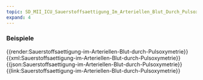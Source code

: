 ```yaml
---
topic: SD_MII_ICU_Sauerstoffsaettigung_Im_Arteriellen_Blut_Durch_Pulsoxymetrie-Beispiele
expand: 4
---
```

### Beispiele


<tabs>
    <tab title="Übersicht">      
        {{render:Sauerstoffsaettigung-im-Arteriellen-Blut-durch-Pulsoxymetrie}}
    </tab>
    <tab title="XML">      
        {{xml:Sauerstoffsaettigung-im-Arteriellen-Blut-durch-Pulsoxymetrie}}
    </tab>
    <tab title="JSON">
        {{json:Sauerstoffsaettigung-im-Arteriellen-Blut-durch-Pulsoxymetrie}}
    </tab>
    <tab title="Link">
        {{link:Sauerstoffsaettigung-im-Arteriellen-Blut-durch-Pulsoxymetrie}}
    </tab>
</tabs>
